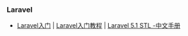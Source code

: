 ### Laravel

* [Laravel入门](http://www.cnblogs.com/52fhy/p/5271447.html) \| [Laravel入门教程](http://www.golaravel.com/post/2016-ban-laravel-xi-lie-ru-men-jiao-cheng-yi/) \| [Laravel 5.1 STL -中文手册](http://www.golaravel.com/laravel/docs/5.1/)

```php

```



